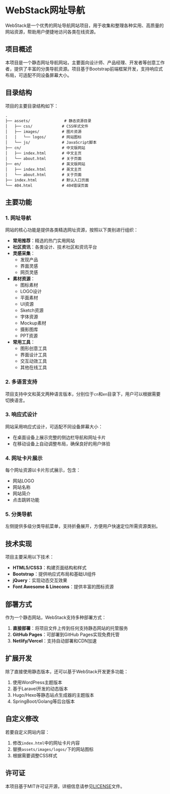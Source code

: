 # WebStack网址导航

WebStack是一个优秀的网址导航网站项目，用于收集和整理各种实用、高质量的网站资源，帮助用户便捷地访问各类在线资源。

## 项目概述

本项目是一个静态网址导航网站，主要面向设计师、产品经理、开发者等创意工作者，提供了丰富的分类导航资源。项目基于Bootstrap前端框架开发，支持响应式布局，可适配不同设备屏幕大小。

## 目录结构

项目的主要目录结构如下：

```
.
├── assets/               # 静态资源目录
│   ├── css/             # CSS样式文件
│   ├── images/          # 图片资源
│   │   └── logos/       # 网站图标
│   └── js/              # JavaScript脚本
├── cn/                  # 中文版网站
│   ├── index.html       # 中文主页
│   └── about.html       # 关于页面
├── en/                  # 英文版网站
│   ├── index.html       # 英文主页
│   └── about.html       # 关于页面
├── index.html           # 默认入口页面
└── 404.html             # 404错误页面
```

## 主要功能

### 1. 网址导航

网站的核心功能是提供各类精选网址资源，按照以下类别进行组织：

- **常用推荐**：精选的热门实用网站
- **社区资讯**：各类设计、技术社区和资讯平台
- **灵感采集**：
  - 发现产品
  - 界面灵感
  - 网页灵感
- **素材资源**：
  - 图标素材
  - LOGO设计
  - 平面素材
  - UI资源
  - Sketch资源
  - 字体资源
  - Mockup素材
  - 摄影图库
  - PPT资源
- **常用工具**：
  - 图形创意工具
  - 界面设计工具
  - 交互动效工具
  - 其他在线工具

### 2. 多语言支持

项目支持中文和英文两种语言版本，分别位于`cn`和`en`目录下，用户可以根据需要切换语言。

### 3. 响应式设计

网站采用响应式设计，可适配不同设备屏幕大小：
- 在桌面设备上展示完整的侧边栏导航和网址卡片
- 在移动设备上自动调整布局，确保良好的用户体验

### 4. 网址卡片展示

每个网址资源以卡片形式展示，包含：
- 网站LOGO
- 网站名称
- 网站简介
- 点击跳转功能

### 5. 分类导航

左侧提供多级分类导航菜单，支持折叠展开，方便用户快速定位所需资源类别。

## 技术实现

项目主要采用以下技术：

- **HTML5/CSS3**：构建页面结构和样式
- **Bootstrap**：提供响应式布局和基础UI组件
- **jQuery**：实现动态交互效果
- **Font Awesome & Linecons**：提供丰富的图标资源

## 部署方式

作为一个静态网站，WebStack支持多种部署方式：

1. **直接部署**：将项目文件上传到任何支持静态网站的托管服务
2. **GitHub Pages**：可部署到GitHub Pages实现免费托管
3. **Netlify/Vercel**：支持自动部署和CDN加速

## 扩展开发

除了直接使用静态版本，还可以基于WebStack开发更多功能：

1. 使用WordPress主题版本
2. 基于Laravel开发的动态版本
3. Hugo/Hexo等静态站点生成器的主题版本
4. SpringBoot/Golang等后台版本

## 自定义修改

若要自定义网站内容：

1. 修改`index.html`中的网址卡片内容
2. 替换`assets/images/logos/`下的网站图标
3. 根据需要调整CSS样式

## 许可证

本项目基于MIT许可证开源，详细信息请参见[LICENSE](LICENSE)文件。


